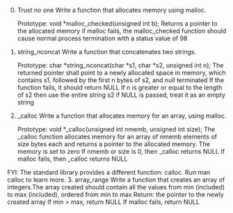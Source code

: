 0. Trust no one
Write a function that allocates memory using malloc.

    Prototype: void *malloc_checked(unsigned int b);
    Returns a pointer to the allocated memory
    if malloc fails, the malloc_checked function should cause normal process termination with a status value of 98
1. string_nconcat
Write a function that concatenates two strings.

    Prototype: char *string_nconcat(char *s1, char *s2, unsigned int n);
    The returned pointer shall point to a newly allocated space in memory, which contains s1, followed by the first n bytes of s2, and null terminated
    If the function fails, it should return NULL
    If n is greater or equal to the length of s2 then use the entire string s2
    if NULL is passed, treat it as an empty string
2. _calloc Write a function that allocates memory for an array, using malloc.

    Prototype: void *_calloc(unsigned int nmemb, unsigned int size);
    The _calloc function allocates memory for an array of nmemb elements of size bytes each and returns a pointer to the allocated memory.
    The memory is set to zero
    If nmemb or size is 0, then _calloc returns NULL
    If malloc fails, then _calloc returns NULL

FYI: The standard library provides a different function: calloc. Run man calloc to learn more.
3. array_range Write a function that creates an array of integers.The array created should contain all the values from min (included) to max (included), ordered from min to max
Return: the pointer to the newly created array
If min > max, return NULL
If malloc fails, return NULL

